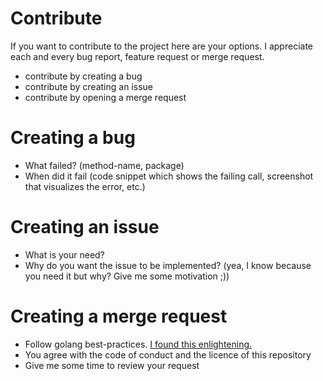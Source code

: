 # Contribute

If you want to contribute to the project here are your options. 
I appreciate each and every bug report, feature request or merge request.

- contribute by creating a bug
- contribute by creating an issue
- contribute by opening a merge request

# Creating a bug

- What failed? (method-name, package)
- When did it fail (code snippet which shows the failing call, screenshot that visualizes the error, etc.)

# Creating an issue

- What is your need?
- Why do you want the issue to be implemented? (yea, I know because you need it but why? Give me some motivation ;))

# Creating a merge request

- Follow golang best-practices. [I found this enlightening.](https://go.dev/talks/2013/bestpractices.slide)
- You agree with the code of conduct and the licence of this repository
- Give me some time to review your request
